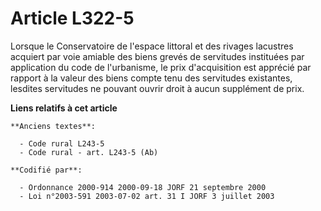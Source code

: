 # Article L322-5

Lorsque le Conservatoire de l'espace littoral et des rivages lacustres acquiert par voie amiable des biens grevés de
servitudes instituées par application du code de l'urbanisme, le prix d'acquisition est apprécié par rapport à la valeur des
biens compte tenu des servitudes existantes, lesdites servitudes ne pouvant ouvrir droit à aucun supplément de prix.

**Liens relatifs à cet article**

	**Anciens textes**:

	  - Code rural L243-5
	  - Code rural - art. L243-5 (Ab)

	**Codifié par**:

	  - Ordonnance 2000-914 2000-09-18 JORF 21 septembre 2000
	  - Loi n°2003-591 2003-07-02 art. 31 I JORF 3 juillet 2003
